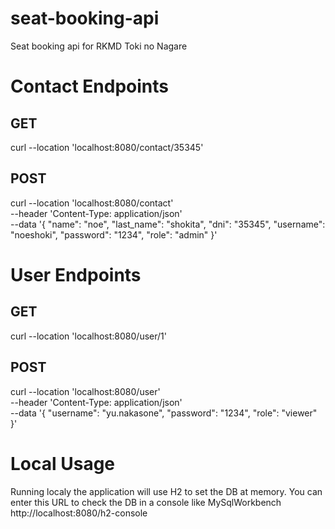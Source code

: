 # seat-booking-api
Seat booking api for RKMD Toki no Nagare

# Contact Endpoints

## GET
curl --location 'localhost:8080/contact/35345'

## POST
curl --location 'localhost:8080/contact' \
--header 'Content-Type: application/json' \
--data '{
    "name": "noe",
    "last_name": "shokita",
    "dni": "35345",
    "username": "noeshoki",
    "password": "1234",
    "role": "admin"
}'

# User Endpoints

## GET
curl --location 'localhost:8080/user/1'

## POST
curl --location 'localhost:8080/user' \
--header 'Content-Type: application/json' \
--data '{
    "username": "yu.nakasone",
    "password": "1234",
    "role": "viewer"
}'

# Local Usage
Running localy the application will use H2 to set the DB at memory.
You can enter this URL to check the DB in a console like MySqlWorkbench
http://localhost:8080/h2-console
